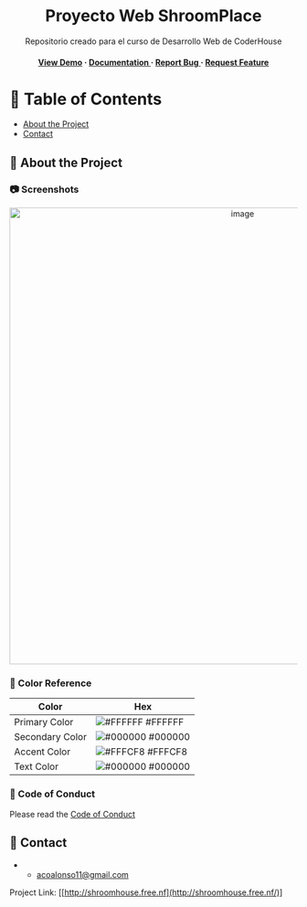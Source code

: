<div align='center'>

<h1>Proyecto Web ShroomPlace</h1>
<p>Repositorio creado para el curso de Desarrollo Web de CoderHouse</p>

<h4> <a href=https://joaquinalonso11.github.io/ShroomHouse/>View Demo</a> <span> · </span> <a href="https://github.com/JoaquinAlonso11/ShroomPlace/blob/master/README.md"> Documentation </a> <span> · </span> <a href="https://github.com/JoaquinAlonso11/ShroomPlace/issues"> Report Bug </a> <span> · </span> <a href="https://github.com/JoaquinAlonso11/ShroomPlace/issues"> Request Feature </a> </h4>


</div>

# :notebook_with_decorative_cover: Table of Contents

- [About the Project](#star2-about-the-project)
- [Contact](#handshake-contact)


## :star2: About the Project

### :camera: Screenshots
<div align="center"> <a href="https://i.ibb.co/FbK5D47/shroomhouse-print.jpg"><img src="https://i.ibb.co/FbK5D47/shroomhouse-print.jpg" alt='image' width='800'/></a> </div>



### :art: Color Reference
| Color | Hex |
| --------------- | ---------------------------------------------------------------- |
| Primary Color | ![#FFFFFF](https://via.placeholder.com/10/white?text=+) #FFFFFF |
| Secondary Color | ![#000000](https://via.placeholder.com/10/black?text=+) #000000 |
| Accent Color | ![#FFFCF8](https://via.placeholder.com/10/FFFCF8?text=+) #FFFCF8 |
| Text Color | ![#000000](https://via.placeholder.com/10/black?text=+) #000000 |

### :scroll: Code of Conduct

Please read the [Code of Conduct](https://github.com/JoaquinAlonso11/ShroomHouse/blob/master/CODE_OF_CONDUCT.md)

## :handshake: Contact

- - acoalonso11@gmail.com

Project Link: [[http://shroomhouse.free.nf](http://shroomhouse.free.nf/)]
